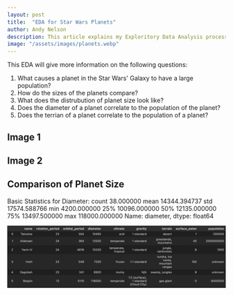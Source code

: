 ```yaml
---
layout: post
title:  "EDA for Star Wars Planets"
author: Andy Nelson
description: This article explains my Exploritory Data Analysis process for the planets of Star Wars.
image: "/assets/images/planets.webp"
---
```


This EDA will give more information on the following questions:

1. What causes a planet in the Star Wars' Galaxy to have a large population?
2. How do the sizes of the planets compare?
3. What does the distrubution of planet size look like?
4. Does the diameter of a planet correlate to the population of the planet?
5. Does the terrian of a planet correlate to the population of a planet?

## Image 1

## Image 2

## Comparison of Planet Size

Basic Statistics for Diameter:
count        38.000000
mean      14344.394737
std       17574.588766
min        4200.000000
25%       10096.000000
50%       12135.000000
75%       13497.500000
max      118000.000000
Name: diameter, dtype: float64

![Figure](/assets/images/planet_df.png)




